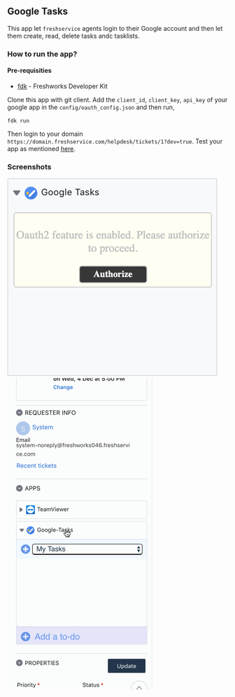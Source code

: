 ## Google Tasks

This app let `freshservice` agents login to their Google account and then let them create, read, delete tasks andc  tasklists. 

### How to run the app?

#### Pre-requisities
- [fdk](https://developers.freshservice.com/docs/quick-start/#install_the_sdk) - Freshworks Developer Kit

Clone this app with git client. Add the `client_id`, `client_key`, `api_key` of your google app in the `config/oauth_config.json` and then run,
```
fdk run
```
Then login to your domain `https://domain.freshservice.com/helpdesk/tickets/1?dev=true`. Test your app as mentioned [here](https://developers.freshservice.com/docs/quick-start/#test_your_app).

### Screenshots
![App asking agent to authorize](screenshots/oauth2_authorize.png)
![App usage](screenshots/app_usage.gif)